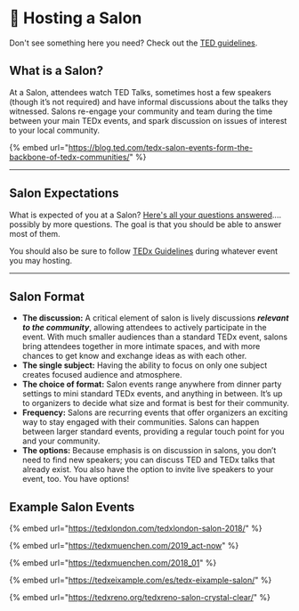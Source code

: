 # 💅 Hosting a Salon

Don't see something here you need? Check out the [TED guidelines](https://www.ted.com/participate/organize-a-local-tedx-event/before-you-start/event-types/salon-event).

## What is a Salon?

At a Salon, attendees watch TED Talks, sometimes host a few speakers (though it’s not required) and have informal discussions about the talks they witnessed. Salons re-engage your community and team during the time between your main TEDx events, and spark discussion on issues of interest to your local community.

{% embed url="https://blog.ted.com/tedx-salon-events-form-the-backbone-of-tedx-communities/" %}

***

## Salon Expectations

What is expected of you at a Salon? [Here's all your questions answered](salon-expectations.md).... possibly by more questions. The goal is that you should be able to answer most of them.

You should also be sure to follow [TEDx Guidelines](https://www.ted.com/participate/organize-a-local-tedx-event) during whatever event you may hosting.

***

## Salon Format

* **The discussion:** A critical element of salon is lively discussions _**relevant to the community**_, allowing attendees to actively participate in the event. With much smaller audiences than a standard TEDx event, salons bring attendees together in more intimate spaces, and with more chances to get know and exchange ideas as with each other.
* **The single subject:** Having the ability to focus on only one subject creates focused audience and atmosphere.
* **The choice of format:** Salon events range anywhere from dinner party settings to mini standard TEDx events, and anything in between. It’s up to organizers to decide what size and format is best for their community.
* **Frequency:** Salons are recurring events that offer organizers an exciting way to stay engaged with their communities. Salons can happen between larger standard events, providing a regular touch point for you and your community.
* **The options:** Because emphasis is on discussion in salons, you don’t need to find new speakers; you can discuss TED and TEDx talks that already exist. You also have the option to invite live speakers to your event, too. You have options!

## Example Salon Events

{% embed url="https://tedxlondon.com/tedxlondon-salon-2018/" %}

{% embed url="https://tedxmuenchen.com/2019_act-now" %}

{% embed url="https://tedxmuenchen.com/2018_01" %}

{% embed url="https://tedxeixample.com/es/tedx-eixample-salon/" %}

{% embed url="https://tedxreno.org/tedxreno-salon-crystal-clear/" %}
